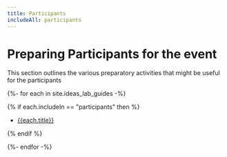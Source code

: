 ```yaml
---
title: Participants
includeAll: participants
---
```

# Preparing Participants for the event

This section outlines the various preparatory activities that might be useful for the participants

{%- for each in site.ideas_lab_guides -%}

{% if each.includeIn == "participants" then %}

* [{{each.title}}]({{each.url}})

{% endif %}

{%- endfor -%}
